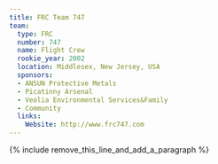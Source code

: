 ```yaml
---
title: FRC Team 747
team:
  type: FRC
  number: 747
  name: Flight Crew
  rookie_year: 2002
  location: Middlesex, New Jersey, USA
  sponsors:
  - ANSUN Protective Metals
  - Picatinny Arsenal
  - Veolia Environmental Services&Family
  - Community
  links:
    Website: http://www.frc747.com
---
```


{% include remove_this_line_and_add_a_paragraph %}